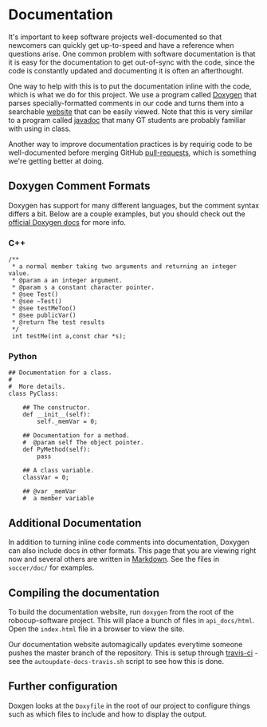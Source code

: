 
# Documentation

It's important to keep software projects well-documented so that newcomers can quickly get up-to-speed and have a reference when questions arise.  One common problem with software documentation is that it is easy for the documentation to get out-of-sync with the code, since the code is constantly updated and documenting it is often an afterthought.

One way to help with this is to put the documentation inline with the code, which is what we do for this project.  We use a program called [Doxygen](http://www.stack.nl/~dimitri/doxygen/) that parses specially-formatted comments in our code and turns them into a searchable [website](http://robojackets.github.io/robocup-software/) that can be easily viewed.  Note that this is very similar to a program called [javadoc](http://en.wikipedia.org/wiki/Javadoc) that many GT students are probably familiar with using in class.

Another way to improve documentation practices is by requirig code to be well-documented before merging GitHub [pull-requests](https://help.github.com/articles/using-pull-requests), which is something we're getting better at doing.


## Doxygen Comment Formats

Doxygen has support for many different languages, but the comment syntax differs a bit.  Below are a couple examples, but you should check out the [official Doxygen docs](http://www.stack.nl/~dimitri/doxygen/manual/docblocks.html) for more info.


### C++

```
/**
 * a normal member taking two arguments and returning an integer value.
 * @param a an integer argument.
 * @param s a constant character pointer.
 * @see Test()
 * @see ~Test()
 * @see testMeToo()
 * @see publicVar()
 * @return The test results
 */
 int testMe(int a,const char *s);
```


### Python

```
## Documentation for a class.
#
#  More details.
class PyClass:
   
    ## The constructor.
    def __init__(self):
        self._memVar = 0;
   
    ## Documentation for a method.
    #  @param self The object pointer.
    def PyMethod(self):
        pass
     
    ## A class variable.
    classVar = 0;

    ## @var _memVar
    #  a member variable
```


## Additional Documentation

In addition to turning inline code comments into documentation, Doxygen can also include docs in other formats.  This page that you are viewing right now and several others are written in [Markdown](http://daringfireball.net/projects/markdown/syntax).  See the files in `soccer/doc/` for examples.


## Compiling the documentation

To build the documentation website, run `doxygen` from the root of the robocup-software project.  This will place a bunch of files in `api_docs/html`.  Open the `index.html` file in a browser to view the site.

Our documentation website automagically updates everytime someone pushes the master branch of the repository.  This is setup through [travis-ci](https://travis-ci.org) - see the `autoupdate-docs-travis.sh` script to see how this is done.


## Further configuration

Doxgen looks at the `Doxyfile` in the root of our project to configure things such as which files to include and how to display the output.
